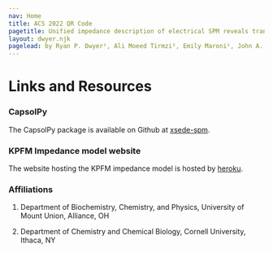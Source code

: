 ```yaml
---
nav: Home
title: ACS 2022 QR Code
pagetitle: Unified impedance description of electrical SPM reveals transient photoconductivity in a Ruddlesden-Popper 2D lead-halide perovskite
layout: dwyer.njk
pagelead: by Ryan P. Dwyer¹, Ali Moeed Tirmzi², Emily Maroni¹, John A. Marohn²
---
```


# Links and Resources



### CapsolPy

The CapsolPy package is available on Github at [xsede-spm](https://github.com/maroniea/xsede-spm).

### KPFM Impedance model website

The website hosting the KPFM impedance model is hosted by [heroku](https://xsede-spm.herokuapp.com).

### Affiliations

1. Department of Biochemistry, Chemistry, and Physics, University of Mount Union, Alliance, OH 

2. Department of Chemistry and Chemical Biology, Cornell University, Ithaca, NY
